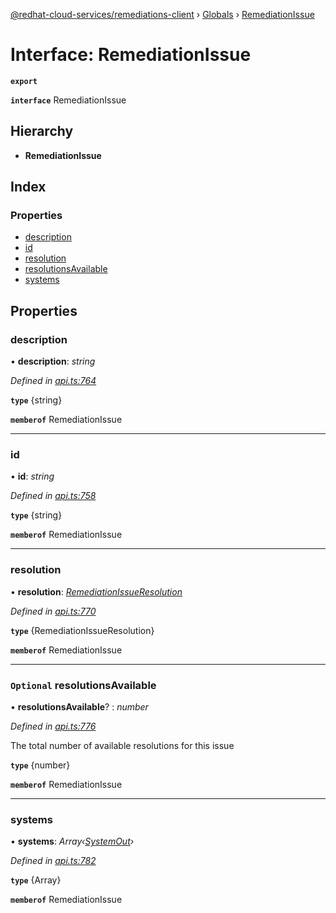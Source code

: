 [@redhat-cloud-services/remediations-client](../README.md) › [Globals](../globals.md) › [RemediationIssue](remediationissue.md)

# Interface: RemediationIssue

**`export`** 

**`interface`** RemediationIssue

## Hierarchy

* **RemediationIssue**

## Index

### Properties

* [description](remediationissue.md#description)
* [id](remediationissue.md#id)
* [resolution](remediationissue.md#resolution)
* [resolutionsAvailable](remediationissue.md#optional-resolutionsavailable)
* [systems](remediationissue.md#systems)

## Properties

###  description

• **description**: *string*

*Defined in [api.ts:764](https://github.com/RedHatInsights/javascript-clients/blob/master/packages/remediations/api.ts#L764)*

**`type`** {string}

**`memberof`** RemediationIssue

___

###  id

• **id**: *string*

*Defined in [api.ts:758](https://github.com/RedHatInsights/javascript-clients/blob/master/packages/remediations/api.ts#L758)*

**`type`** {string}

**`memberof`** RemediationIssue

___

###  resolution

• **resolution**: *[RemediationIssueResolution](remediationissueresolution.md)*

*Defined in [api.ts:770](https://github.com/RedHatInsights/javascript-clients/blob/master/packages/remediations/api.ts#L770)*

**`type`** {RemediationIssueResolution}

**`memberof`** RemediationIssue

___

### `Optional` resolutionsAvailable

• **resolutionsAvailable**? : *number*

*Defined in [api.ts:776](https://github.com/RedHatInsights/javascript-clients/blob/master/packages/remediations/api.ts#L776)*

The total number of available resolutions for this issue

**`type`** {number}

**`memberof`** RemediationIssue

___

###  systems

• **systems**: *Array‹[SystemOut](systemout.md)›*

*Defined in [api.ts:782](https://github.com/RedHatInsights/javascript-clients/blob/master/packages/remediations/api.ts#L782)*

**`type`** {Array<SystemOut>}

**`memberof`** RemediationIssue
